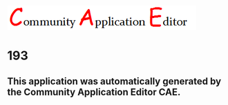 ![CAE](https://github.com/GHProjectsTest/CAE-Deployment-Temp/blob/master/img/logo.png)  

193
===================


This application was automatically generated by the Community Application Editor CAE.  
---------------
